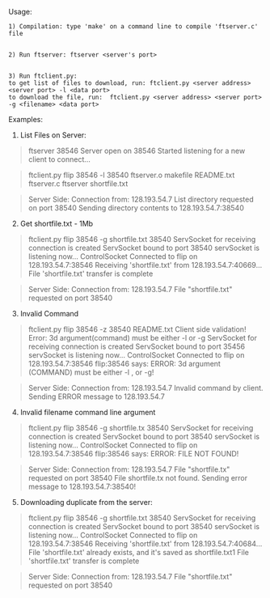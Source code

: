 Usage:


	1) Compilation: type 'make' on a command line to compile 'ftserver.c' file
	   

	2) Run ftserver: ftserver <server's port>


	3) Run ftclient.py: 
	to get list of files to download, run: ftclient.py <server address> <server port> -l <data port> 
	to download the file, run:  ftclient.py <server address> <server port> -g <filename> <data port> 


Examples:

1) List Files on Server:	
> ftserver 38546
Server open on 38546
Started listening for a new client to connect...

>ftclient.py flip 38546 -l 38540
ftserver.o
makefile
README.txt
ftserver.c
ftserver
shortfile.txt

> Server Side:
Connection from: 128.193.54.7
List directory requested on port 38540
Sending directory contents to 128.193.54.7:38540

2) Get shortfile.txt - 1Mb
>ftclient.py flip 38546 -g shortfile.txt 38540 
ServSocket for receiving connection is created
ServSocket bound to port 38540
servSocket is listening now...
ControlSocket Connected to flip on 128.193.54.7:38546
Receiving 'shortfile.txt' from 128.193.54.7:40669...
File 'shortfile.txt' transfer is complete

> Server Side:
Connection from: 128.193.54.7
File "shortfile.txt" requested on port 38540

3) Invalid Command
> ftclient.py flip 38546 -z 38540 README.txt
Client side validation! Error: 3d argument(command) must be either -l or -g
ServSocket for receiving connection is created
ServSocket bound to port 35456
servSocket is listening now...
ControlSocket Connected to flip on 128.193.54.7:38546
flip:38546  says:
ERROR: 3d argument (COMMAND) must be either -l , or -g!


> Server Side:
Connection from: 128.193.54.7
Invalid command by client. Sending ERROR message to 128.193.54.7

4) Invalid filename command line argument
>ftclient.py flip 38546 -g shortfile.tx 38540 
ServSocket for receiving connection is created
ServSocket bound to port 38540
servSocket is listening now...
ControlSocket Connected to flip on 128.193.54.7:38546
flip:38546  says:
ERROR: FILE NOT FOUND!

> Server Side:
Connection from: 128.193.54.7
File "shortfile.tx" requested on port 38540
File shortfile.tx not found. Sending error message to 128.193.54.7:38540!

5) Downloading duplicate from the server:
>ftclient.py flip 38546 -g shortfile.txt 38540
ServSocket for receiving connection is created
ServSocket bound to port 38540
servSocket is listening now...
ControlSocket Connected to flip on 128.193.54.7:38546
Receiving 'shortfile.txt' from 128.193.54.7:40684...
File 'shortfile.txt' already exists, and it's saved as shortfile.txt1
File 'shortfile.txt' transfer is complete

> Server Side:
Connection from: 128.193.54.7
File "shortfile.txt" requested on port 38540


